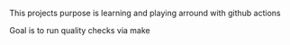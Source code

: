 This projects purpose is learning and playing arround with github actions

Goal is to run quality checks via make